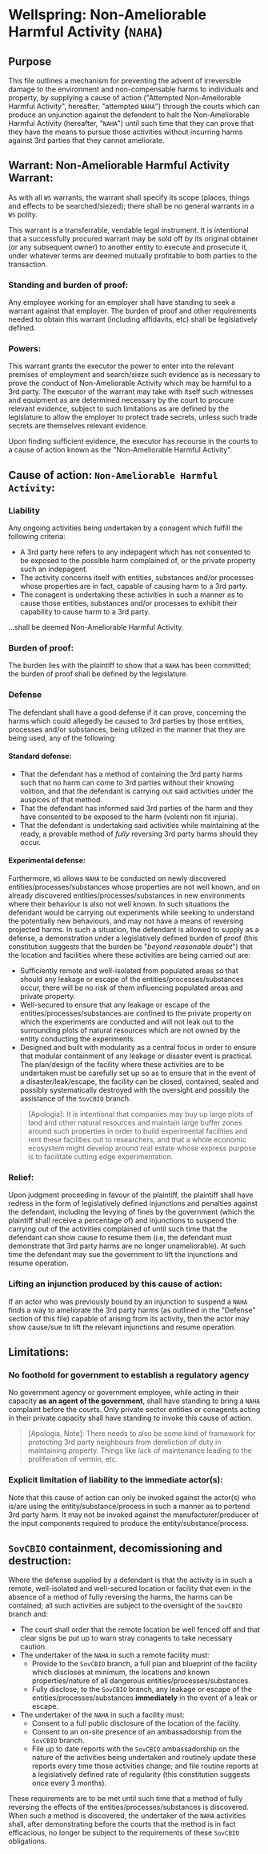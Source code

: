 # Wellspring: Non-Ameliorable Harmful Activity (`NAHA`)

## Purpose

This file outlines a mechanism for preventing the advent of irreversible damage to the environment and non-compensable harms to individuals and property, by supplying a cause of action ("Attempted Non-Ameliorable Harmful Activity", hereafter, "attempted `NAHA`") through the courts which can produce an unjunction against the defendent to halt the Non-Ameliorable Harmful Activity (hereafter, "`NAHA`") until such time that they can prove that they have the means to pursue those activities without incurring harms against 3rd parties that they cannot ameliorate.

## Warrant: Non-Ameliorable Harmful Activity Warrant:

As with all `WS` warrants, the warrant shall specify its scope (places, things and effects to be searched/siezed); there shall be no general warrants in a `WS` polity.

This warrant is a transferrable, vendable legal instrument. It is intentional that a successfully procured warrant may be sold off by its original obtainer (or any subsequent owner) to another entity to execute and prosecute it, under whatever terms are deemed mutually profitable to both parties to the transaction.

### Standing and burden of proof:

Any employee working for an employer shall have standing to seek a warrant against that employer. The burden of proof and other requirements needed to obtain this warrant (including affidavits, etc) shall be legislatively defined.

### Powers:

This warrant grants the executor the power to enter into the relevant premises of employment and search/sieze such evidence as is necessary to prove the conduct of Non-Ameliorable Activity which may be harmful to a 3rd party. The executor of the warrant may take with itself such witnesses and equipment as are determined necessary by the court to procure relevant evidence, subject to such limitations as are defined by the legislature to allow the employer to protect trade secrets, unless such trade secrets are themselves relevant evidence.

Upon finding sufficient evidence, the executor has recourse in the courts to a cause of action known as the "Non-Ameliorable Harmful Activity".

## Cause of action: `Non-Ameliorable Harmful Activity`:

### Liability

Any ongoing activities being undertaken by a conagent which fulfill the following criteria:

- A 3rd party here refers to any indepagent which has not consented to be exposed to the possible harm complained of, or the private property such an indepagent.
- The activity concerns itself with entities, substances and/or processes whose properties are in fact, capable of causing harm to a 3rd party.
- The conagent is undertaking these activities in such a manner as to cause those entities, substances and/or processes to exhibit their capability to cause harm to a 3rd party.

...shall be deemed Non-Ameliorable Harmful Activity.

### Burden of proof:

The burden lies with the plaintiff to show that a `NAHA` has been committed; the burden of proof shall be defined by the legislature.

### Defense

The defendant shall have a good defense if it can prove, concerning the harms which could allegedly be caused to 3rd parties by those entities, processes and/or substances, being utilized in the manner that they are being used, any of the following:

#### Standard defense:

- That the defendant has a method of containing the 3rd party harms such that no harm can come to 3rd parties without their knowing volition, and that the defendant is carrying out said activities under the auspices of that method.
- That the defendant has informed said 3rd parties of the harm and they have consented to be exposed to the harm (volenti non fit injuria).
- That the defendant is undertaking said activities while maintaining at the ready, a provable method of *fully* reversing 3rd party harms should they occur.

#### Experimental defense:

Furthermore, `WS` allows `NAHA` to be conducted on newly discovered entities/processes/substances whose properties are not well known, and on already discovered entities/processes/substances in new environments where their behaviour is also not well known. In such situations the defendant would be carrying out experiments while seeking to understand the potentially new behaviours, and may not have a means of reversing projected harms. In such a situation, the defendant is allowed to supply as a defense, a demonstration under a legislatively defined burden of proof (this constitution suggests that the burden be "_beyond reasonable doubt_") that the location and facilities where these activities are being carried out are:
- Sufficiently remote and well-isolated from populated areas so that should any leakage or escape of the entities/processes/substances occur, there will be no risk of them influencing populated areas and private property.
- Well-secured to ensure that any leakage or escape of the entities/processes/substances are confined to the private property on which the experiments are conducted and will not leak out to the surrounding plots of natural resources which are not owned by the entity conducting the experiments.
- Designed and built with modularity as a central focus in order to ensure that modular containment of any leakage or disaster event is practical. The plan/design of the facility where these activities are to be undertaken must be carefully set up so as to ensure that in the event of a disaster/leak/escape, the facility can be closed, contained, sealed and possibly systematically destroyed with the oversight and possibly the assistance of the `SovCBIO` branch.

>[Apologia]: It is intentional that companies may buy up large plots of land and other natural resources and maintain large buffer zones around such properties in order to build experimental facilities and rent these facilities out to researchers, and that a whole economic ecosystem might develop around real estate whose express purpose is to facilitate cutting edge experimentation.

### Relief:

Upon judgment proceeding in favour of the plaintiff, the plaintiff shall have redress in the form of legislatively defined injunctions and penalties against the defendant, including the levying of fines by the government (which the plaintiff shall receive a percentage of) and injunctions to suspend the carrying out of the activities complained of until such time that the defendant can show cause to resume them (i.e, the defendant must demonstrate that 3rd party harms are no longer unameliorable). At such time the defendant may sue the government to lift the injunctions and resume operation.

### Lifting an injunction produced by this cause of action:

If an actor who was previously bound by an injunction to suspend a `NAHA` finds a way to ameliorate the 3rd party harms (as outlined in the "Defense" section of this file) capable of arising from its activity, then the actor may show cause/sue to lift the relevant injunctions and resume operation.

## Limitations:

### No foothold for government to establish a regulatory agency

No government agency or government employee, while acting in their capacity **as an agent of the government**, shall have standing to bring a `NAHA` complaint before the courts. Only private sector entities or conagents acting in their private capacity shall have standing to invoke this cause of action.

> [Apologia, Note]: There needs to also be some kind of framework for protecting 3rd party neighbours from dereliction of duty in maintaining property. Things like lack of maintenance leading to the proliferation of vermin, etc.

### Explicit limitation of liability to the immediate actor(s):

Note that this cause of action can only be invoked against the actor(s) who is/are using the entity/substance/process in such a manner as to portend 3rd party harm. It may not be invoked against the manufacturer/producer of the input components required to produce the entity/substance/process.

## `SovCBIO` containment, decomissioning and destruction:

Where the defense supplied by a defendant is that the activity is in such a remote, well-isolated and well-secured location or facility that even in the absence of a method of fully reversing the harms, the harms can be contained; all such activities are subject to the oversight of the `SovCBIO` branch and:

- The court shall order that the remote location be well fenced off and that clear signs be put up to warn stray conagents to take necessary caution.
- The undertaker of the `NAHA` in such a remote facility must:
  - Provide to the `SovCBIO` branch, a full plan and blueprint of the facility which discloses at minimum, the locations and known properties/nature of all dangerous entities/processes/substances.
  - Fully disclose, to the `SovCBIO` branch, any leakage or escape of the entities/processes/substances **immediately** in the event of a leak or escape.
- The undertaker of the `NAHA` in such a facility must:
  - Consent to a full public disclosure of the location of the facility.
  - Consent to an on-site presence of an ambassadorship from the `SovCBIO` branch.
  - File up to date reports with the `SovCBIO` ambassadorship on the nature of the activities being undertaken and routinely update these reports every time those activities change; and file routine reports at a legislatively defined rate of regularity (this constitution suggests once every 3 months).

These requirements are to be met until such time that a method of fully reversing the effects of the entities/processes/substances is discovered. When such a method is discovered, the undertaker of the `NAHA` activities shall, after demonstrating before the courts that the method is in fact efficacious, no longer be subject to the requirements of these `SovCBIO` obligations.
